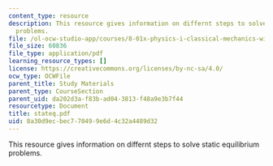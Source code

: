 ```yaml
---
content_type: resource
description: This resource gives information on differnt steps to solve static equilibrium
  problems.
file: /ol-ocw-studio-app/courses/8-01x-physics-i-classical-mechanics-with-an-experimental-focus-fall-2002/8a30d9ecbec770499e6d4c32a4489d32_stateq.pdf
file_size: 60836
file_type: application/pdf
learning_resource_types: []
license: https://creativecommons.org/licenses/by-nc-sa/4.0/
ocw_type: OCWFile
parent_title: Study Materials
parent_type: CourseSection
parent_uid: da202d3a-f83b-ad04-3813-f48a9e3b7f44
resourcetype: Document
title: stateq.pdf
uid: 8a30d9ec-bec7-7049-9e6d-4c32a4489d32
---
```

This resource gives information on differnt steps to solve static equilibrium problems.